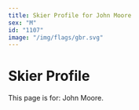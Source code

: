 ```yaml
---
title: Skier Profile for John Moore
sex: "M"
id: "1107"
image: "/img/flags/gbr.svg" 
---
```


# Skier Profile

This page is for: John Moore.
    